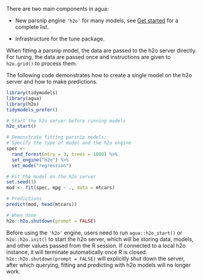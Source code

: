 There are two main components in agua: 

* New parsnip engine `'h2o'` for many models, see [Get started](https:://agua.tidymodels.org/articles/agua.html) for a complete list.  

* Infrastructure for the tune package. 

When fitting a parsnip model, the data are passed to the h2o server directly. For tuning, the data are passed once and instructions are given to `h2o.grid()` to process them. 

The following code demonstrates how to create a single model on the h2o server and how to make predictions. 

```r
library(tidymodels)
library(agua)
library(h2o)
tidymodels_prefer()

# Start the h2o server before running models
h2o_start()

# Demonstrate fitting parsnip models: 
# Specify the type of model and the h2o engine 
spec <-
  rand_forest(mtry = 3, trees = 1000) %>%
  set_engine("h2o") %>%
  set_mode("regression")

# Fit the model on the h2o server
set.seed(1)
mod <- fit(spec, mpg ~ ., data = mtcars)

# Predictions
predict(mod, head(mtcars))

# When done
h2o::h2o.shutdown(prompt = FALSE)
```

Before using the `'h2o'` engine, users need to run `agua::h2o_start()` or `h2o::h2o.init()` to start the h2o server, which will be storing data, models, and other values passed from the R session. If connected to a local h2o instance, it will terminate automatically once R is closed.  `h2o::h2o.shutdown(prompt = FALSE)` will explicitly shut down the server, after which querying, fitting and predicting with h2o models will no longer work. 
